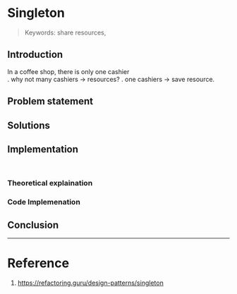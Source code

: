 # Singleton 

> Keywords: share resources, 

## Introduction

In a coffee shop, 
there is only one cashier  
    . why not many cashiers -> resources? 
    . one cashiers -> save resource. 

## Problem statement


## Solutions


## Implementation


```mermaid


```

### Theoretical explaination


### Code Implemenation



## Conclusion


---

# Reference

1. https://refactoring.guru/design-patterns/singleton
